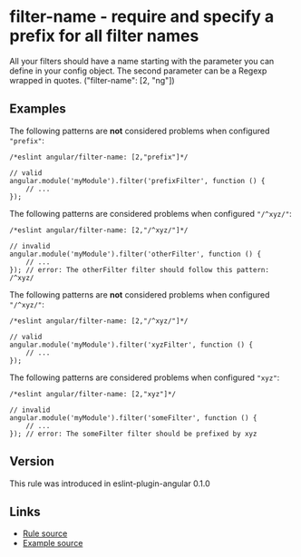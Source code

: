 <!-- WARNING: Generated documentation. Edit docs and examples in the rule and examples file ('rules/filter-name.js', 'examples/filter-name.js'). -->

# filter-name - require and specify a prefix for all filter names

All your filters should have a name starting with the parameter you can define in your config object.
The second parameter can be a Regexp wrapped in quotes.
("filter-name":  [2, "ng"])

## Examples

The following patterns are **not** considered problems when configured `"prefix"`:

    /*eslint angular/filter-name: [2,"prefix"]*/

    // valid
    angular.module('myModule').filter('prefixFilter', function () {
        // ...
    });

The following patterns are considered problems when configured `"/^xyz/"`:

    /*eslint angular/filter-name: [2,"/^xyz/"]*/

    // invalid
    angular.module('myModule').filter('otherFilter', function () {
        // ...
    }); // error: The otherFilter filter should follow this pattern: /^xyz/

The following patterns are **not** considered problems when configured `"/^xyz/"`:

    /*eslint angular/filter-name: [2,"/^xyz/"]*/

    // valid
    angular.module('myModule').filter('xyzFilter', function () {
        // ...
    });

The following patterns are considered problems when configured `"xyz"`:

    /*eslint angular/filter-name: [2,"xyz"]*/

    // invalid
    angular.module('myModule').filter('someFilter', function () {
        // ...
    }); // error: The someFilter filter should be prefixed by xyz

## Version

This rule was introduced in eslint-plugin-angular 0.1.0

## Links

* [Rule source](../rules/filter-name.js)
* [Example source](../examples/filter-name.js)
